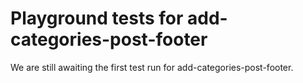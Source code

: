 # Playground tests for add-categories-post-footer
We are still awaiting the first test run for add-categories-post-footer.
